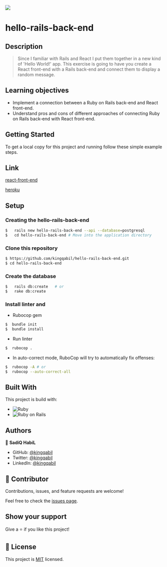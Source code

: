 ![](https://img.shields.io/badge/Microverse-blueviolet)

# hello-rails-back-end

## Description

> Since I familiar with Rails and React I put them together in a new kind of 'Hello World!' app. This exercise is going to have you create a React front-end with a Rails back-end and connect them to display a random message.



## Learning objectives

- Implement a connection between a Ruby on Rails back-end and React front-end.
- Understand pros and cons of different approaches of connecting Ruby on Rails back-end with React front-end.


## Getting Started

To get a local copy for this project and running follow these simple example steps.

## Link

[react-front-end](https://github.com/kingqabil/hello-react-front-end/tree/Setup)

[heroku](https://kingqabil-api.herokuapp.com/api/messages)

## Setup

### Creating the hello-rails-back-end

```bash
$   rails new hello-rails-back-end --api --database=postgresql
$   cd hello-rails-back-end # Move into the application directory
```


### Clone this repository

```bash
$ https://github.com/kingqabil/hello-rails-back-end.git
$ cd hello-rails-back-end
```

### Create the database

```bash
$   rails db:create   # or
$   rake db:create
```


### Install linter and

- Rubocop gem

```bash
$  bundle init
$  bundle install
```


- Run linter

```bash
$  rubocop .
```

- In auto-correct mode, RuboCop will try to automatically fix offenses:

```bash
$  rubocop -A # or
$  rubocop --auto-correct-all
```


## Built With

This project is build with:

-  ![Ruby](https://img.shields.io/badge/-Ruby-000000?style=flat&logo=ruby&logoColor=red)
-  ![Ruby on Rails](https://img.shields.io/badge/-Ruby_on_Rails-000000?style=flat&logo=ruby-on-rails&logoColor=blue)

## Authors

👤 **SadiQ HabiL**

- GitHub: [@kingqabil](https://github.com/kingqabil)
- Twitter: [@kingqabil](https://twitter.com/kingqabil)
- LinkedIn: [@kingqabil](https://linkedin.com/in/kingqabil)

## 🤝 Contributor


Contributions, issues, and feature requests are welcome!

Feel free to check the [issues page](https://github.com/kingqabil/hello-rails-back-end/issues).

## Show your support

Give a ⭐️ if you like this project!

## 📝 License

This project is [MIT](./MIT.md) licensed.